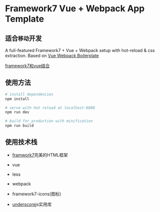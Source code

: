 # Framework7 Vue + Webpack App Template

## 适合`移动`开发

A full-featured Framework7 + Vue + Webpack setup with hot-reload & css extraction. Based on [Vue Webpack Boilerplate](https://github.com/vuejs-templates/webpack)

[framework7和vue结合](http://vue.framework7.cn/)

## 使用方法

``` bash
# install dependencies
npm install

# serve with hot reload at localhost:8080
npm run dev

# build for production with minification
npm run build
```

## 使用技术栈

- [framwork7](http://framework7.cn/Index/get_started.html)完美的HTML框架

- vue

- less

- webpack

- framework7-icons(图标)

- [underscore](http://www.css88.com/doc/underscore/)js实用库

